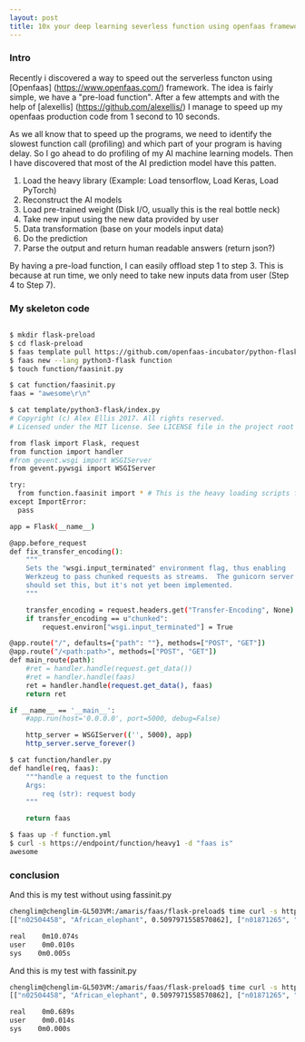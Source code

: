 ```yaml
---
layout: post
title: 10x your deep learning severless function using openfaas framework!
---
```


### Intro

Recently i discovered a way to speed out the serverless functon using [Openfaas] (https://www.openfaas.com/) framework. The idea is fairly simple, we have a "pre-load function". After a few attempts and with the help of [alexellis] (https://github.com/alexellis/) I manage to speed up my openfaas production code from 1 second to 10 seconds.

As we all know that to speed up the programs, we need to identify the slowest function call (profiling) and which part of your program is having delay. So I go ahead to do profiling of my AI machine learning models. Then I have discovered that most of the AI prediction model have this patten.

1. Load the heavy library (Example: Load tensorflow, Load Keras, Load PyTorch)
2. Reconstruct the AI models
3. Load pre-trained weight (Disk I/O, usually this is the real bottle neck)
4. Take new input using the new data provided by user
5. Data transformation (base on your models input data)
6. Do the prediction
7. Parse the output and return human readable answers (return json?)

By having a pre-load function, I can easily offload step 1 to step 3. This is because at run time, we only need to take new inputs data from user (Step 4 to Step 7).

### My skeleton code

```bash

$ mkdir flask-preload
$ cd flask-preload
$ faas template pull https://github.com/openfaas-incubator/python-flask-template
$ faas new --lang python3-flask function
$ touch function/faasinit.py

$ cat function/faasinit.py
faas = "awesome\r\n"

$ cat template/python3-flask/index.py
# Copyright (c) Alex Ellis 2017. All rights reserved.
# Licensed under the MIT license. See LICENSE file in the project root for full license information.

from flask import Flask, request
from function import handler
#from gevent.wsgi import WSGIServer
from gevent.pywsgi import WSGIServer

try:
  from function.faasinit import * # This is the heavy loading scripts faasinit.py
except ImportError:
  pass

app = Flask(__name__)

@app.before_request
def fix_transfer_encoding():
    """
    Sets the "wsgi.input_terminated" environment flag, thus enabling
    Werkzeug to pass chunked requests as streams.  The gunicorn server
    should set this, but it's not yet been implemented.
    """

    transfer_encoding = request.headers.get("Transfer-Encoding", None)
    if transfer_encoding == u"chunked":
        request.environ["wsgi.input_terminated"] = True

@app.route("/", defaults={"path": ""}, methods=["POST", "GET"])
@app.route("/<path:path>", methods=["POST", "GET"])
def main_route(path):
    #ret = handler.handle(request.get_data())
    #ret = handler.handle(faas)
    ret = handler.handle(request.get_data(), faas)
    return ret

if __name__ == '__main__':
    #app.run(host='0.0.0.0', port=5000, debug=False)

    http_server = WSGIServer(('', 5000), app)
    http_server.serve_forever()

$ cat function/handler.py
def handle(req, faas):
    """handle a request to the function
    Args:
        req (str): request body
    """

    return faas

$ faas up -f function.yml
$ curl -s https://endpoint/function/heavy1 -d "faas is"
awesome

```

### conclusion

And this is my test without using fassinit.py
```bash
chenglim@chenglim-GL503VM:/amaris/faas/flask-preload$ time curl -s https://faas.amaris.ai/function/flask-preload
[["n02504458", "African_elephant", 0.5097971558570862], ["n01871265", "tusker", 0.45040571689605713], ["n02504013", "Indian_elephant", 0.03866980969905853]]

real    0m10.074s
user    0m0.010s
sys    0m0.005s
```

And this is my test with fassinit.py
```bash
chenglim@chenglim-GL503VM:/amaris/faas/flask-preload$ time curl -s https://faas.amaris.ai/function/flask-preload
[["n02504458", "African_elephant", 0.5097971558570862], ["n01871265", "tusker", 0.45040571689605713], ["n02504013", "Indian_elephant", 0.03866980969905853]]

real    0m0.689s
user    0m0.014s
sys    0m0.000s
```
